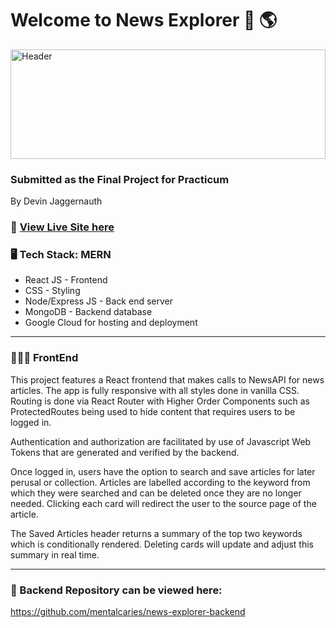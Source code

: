 # Welcome to News Explorer 📰 🌎
<img src="https://images.unsplash.com/photo-1476304884326-cd2c88572c5f?ixlib=rb-1.2.1&ixid=MnwxMjA3fDB8MHxwaG90by1wYWdlfHx8fGVufDB8fHx8&auto=format&fit=crop&w=2669&q=80" alt="Header" style="height: 175px; width:100%; object-fit: cover"/>

### Submitted as the Final Project for Practicum
By Devin Jaggernauth

### 👀 [View Live Site here](https://newsxp.students.nomoreparties.sbs/) 

### 🖥 Tech Stack: MERN
- React JS - Frontend
- CSS - Styling
- Node/Express JS - Back end server
- MongoDB - Backend database
- Google Cloud for hosting and deployment

---
### 🧑🏽‍💻 FrontEnd

This project features a React frontend that makes calls to NewsAPI for news articles. The app is fully responsive with all styles done in vanilla CSS. Routing is done via React Router with Higher Order Components such as ProtectedRoutes being used to hide content that requires users to be logged in.

Authentication and authorization are facilitated by use of Javascript Web Tokens that are generated and verified by the backend.

Once logged in, users have the option to search and save articles for later perusal or collection. Articles are labelled according to the keyword from which they were searched and can be deleted once they are no longer needed. Clicking each card will redirect the user to the source page of the article.

The Saved Articles header returns a summary of the top two keywords which is conditionally rendered. Deleting cards will update and adjust this summary in real time.

---

### 🥭 Backend Repository can be viewed here:
https://github.com/mentalcaries/news-explorer-backend
